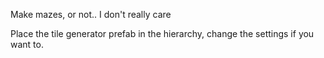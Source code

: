 Make mazes, or not.. I don't really care 

Place the tile generator prefab in the hierarchy, change the settings if you want to.
